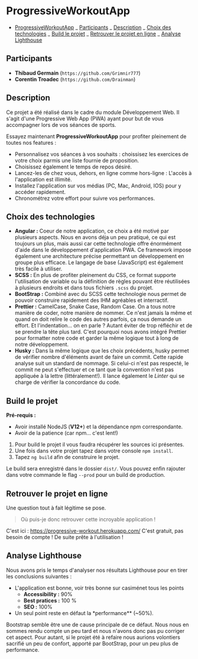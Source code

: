 # ProgressiveWorkoutApp

<!--ts-->

- [ProgressiveWorkoutApp](#progressiveworkoutapp)
  _ [Participants](#participants)
  _ [Description](#description)
  _ [Choix des technologies](#choix-des-technologies)
  _ [Build le projet](#build-le-projet)
  _ [Retrouver le projet en ligne](#retrouver-le-projet-en-ligne)
  _ [Analyse Lighthouse](#analyse-lighthouse)
  <!-- Added by: kurai, at: mercredi 13 mai 2020, 22:59:15 (UTC+0200) -->
  <!--te-->

## Participants

- **Thibaud Germain** (`https://github.com/Grimnir777`)
- **Corentin Troadec** (`https://github.com/Drainman`)

## Description

Ce projet a été réalisé dans le cadre du module Développement Web.
Il s'agit d'une Progressive Web App (PWA) ayant pour but de vous accompagner lors de vos séances de sports.

Essayez maintenant **ProgressiveWorkoutApp** pour profiter pleinement de toutes nos features :

- Personnalisez vos séances à vos souhaits : choissisez les exercices de votre choix parmis une liste fournie de proposition.
- Choisissez également le temps de repos désiré.
- Lancez-les de chez vous, dehors, en ligne comme hors-ligne : L'accès à l'application est illimité.
- Installez l'application sur vos médias (PC, Mac, Android, IOS) pour y accéder rapidement.
- Chronométrez votre effort pour suivre vos performances.

## Choix des technologies

- **Angular :** Coeur de notre application, ce choix a été motivé par plusieurs aspects. Nous en avons déja un peu pratiqué, ce qui est toujours un plus, mais aussi car cette technologie offre énormément d'aide dans le développement d'application PWA. Ce framework impose également une architecture précise permettant un développement en groupe plus efficace. Le langage de base (JavaScript) est également très facile à utiliser.
- **SCSS :** En plus de profiter pleinement du CSS, ce format supporte l'utilisation de variable ou la définition de règles pouvant être réutilisées à plusieurs endroits et dans tous fichiers `.scss` du projet.
- **BootStrap :** Combiné avec du SCSS cette technologie nous permet de pouvoir construire rapidement des IHM agréables et interractif.
- **Prettier :** CamelCase, Snake Case, Random Case. On a tous notre manière de coder, notre manière de nommer. Ce n'est jamais la même et quand on doit relire le code des autres parfois, ça nous demande un effort. Et l'indentation... on en parle ? Autant éviter de trop réfléchir et de se prendre la tête plus tard. C'est pourquoi nous avons intégré Prettier pour formatter notre code et garder la même logique tout à long de notre développement.
- **Husky :** Dans la même logique que les choix précédents, husky permet de vérifier nombre d'éléments avant de faire un commit. Cette rapide analyse suit un standard de nommage. Si celui-ci n'est pas respecté, le commit ne peut s'effectuer et ce tant que la convention n'est pas appliquée à la lettre (littéralement!). Il lance également le _Linter_ qui se charge de vérifier la concordance du code.

## Build le projet

**Pré-requis :**

- Avoir installé NodeJS (**V12+**) et la dépendance npm correspondante.
- Avoir de la patience (car npm... c'est lent!)

1. Pour build le projet il vous faudra récupérer les sources ici présentes.
2. Une fois dans votre projet tapez dans votre console `npm install`.
3. Tapez `ng build` afin de construire le projet.

Le build sera enregistré dans le dossier `dist/`.
Vous pouvez enfin rajouter dans votre commande le flag `--prod` pour un build de production.

## Retrouver le projet en ligne

Une question tout à fait légitime se pose.

> Où puis-je donc retrouver cette incroyable application !

C'est ici : https://progressive-workout.herokuapp.com/
C'est gratuit, pas besoin de compte ! De suite prête à l'utilisation !

## Analyse Lighthouse

Nous avons pris le temps d'analyser nos résultats Lighthouse pour en tirer les conclusions suivantes :

- L'application est bonne, voir très bonne sur casiménet tous les points
  - **Accessibility :** 90%
  - **Best pratices :** 100 %
  - **SEO :** 100%
- Un seul point reste en défaut la \*performance\*\* (~50%).

Bootstrap semble être une de cause principale de ce défaut. Nous nous en sommes rendu compte un peu tard et nous n'avons donc pas pu corriger cet aspect. Pour autant, si le projet été à refaire nous aurions volontiers sacrifié un peu de confort, apporté par BootStrap, pour un peu plus de performance.
